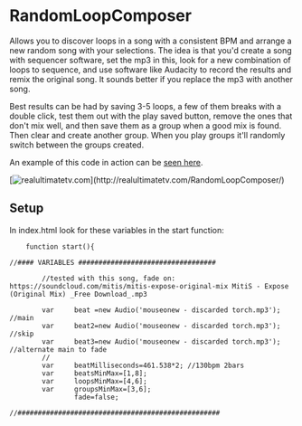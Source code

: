 # RandomLoopComposer

Allows you to discover loops in a song with a consistent BPM and arrange a new random song with your selections. The idea is that you'd create a song with sequencer software, set the mp3 in this, look for a new combination of loops to sequence, and use software like Audacity to record the results and remix the original song. It sounds better if you replace the mp3 with another song.

Best results can be had by saving 3-5 loops, a few of them breaks with a double click, test them out with the play saved button, remove the ones that don't mix well, and then save them as a group when a good mix is found. Then clear and create another group. When you play groups it'll randomly switch between the groups created.

An example of this code in action can be [seen here](http://realultimatetv.com/RandomLoopComposer/).

[![realultimatetv.com](http://mouseonew.com/image-rlc2.jpg?)](http://realultimatetv.com/RandomLoopComposer/) 

## Setup

In index.html look for these variables in the start function:

```
	function start(){
	
//#### VARIABLES ##################################

		//tested with this song, fade on: https://soundcloud.com/mitis/mitis-expose-original-mix MitiS - Expose (Original Mix) _Free Download_.mp3
		
		var 	beat =new Audio('mouseonew - discarded torch.mp3'); //main
		var 	beat2=new Audio('mouseonew - discarded torch.mp3'); //skip
		var 	beat3=new Audio('mouseonew - discarded torch.mp3'); //alternate main to fade
		//
		var 	beatMilliseconds=461.538*2; //130bpm 2bars
		var 	beatsMinMax=[1,8];
		var 	loopsMinMax=[4,6];
		var 	groupsMinMax=[3,6];
				fade=false;
			
//##################################################
```
